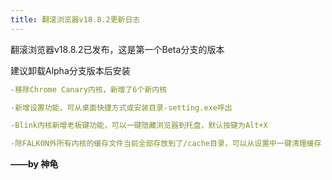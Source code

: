 ```yaml
---
title: 翻滚浏览器v18.8.2更新日志
---
```


翻滚浏览器v18.8.2已发布，这是第一个Beta分支的版本

建议卸载Alpha分支版本后安装

```yaml
-移除Chrome Canary内核，新增了6个新内核

-新增设置功能，可从桌面快捷方式或安装目录-setting.exe呼出

-Blink内核新增老板键功能，可以一键隐藏浏览器到托盘，默认按键为Alt+X

-除FALKON外所有内核的缓存文件当前全部存放到了/cache目录，可以从设置中一键清理缓存
```

**——by 神龟**
